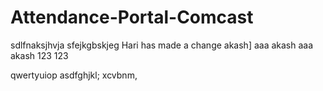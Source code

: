 # Attendance-Portal-Comcast


sdlfnaksjhvja
sfejkgbskjeg
Hari has made a change
akash]
aaa
akash
aaa
akash
123
123

qwertyuiop
asdfghjkl;
xcvbnm,